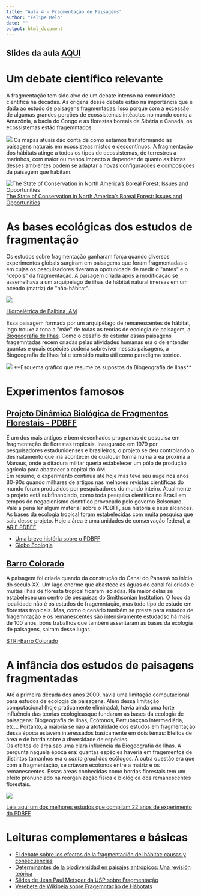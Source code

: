 ```yaml
---
title: "Aula 4 - Fragmentação de Paisagens"
author: "Felipe Melo"
date: ""
output: html_document
---
```


## Slides da aula [AQUI](https://ecoaplic/slides_aulas/ecol_paisag/04_intro_frag.html)

# Um debate científico relevante

A fragmentação tem sido alvo de um debate intenso na comunidade científica há décadas. As origens desse debate estão na importância que é dada ao estudo de paisagens fragmentadas. Isso porque com a excessão de algumas grandes porções de ecossistemas intéactos no mundo como a Amazônia, a bacia do Congo e as florestas boreais da Sibéria e Canadá, os ecossistemas estão fragemntados.

![](http://conservationcorridor.org/wp-content/uploads/remnant_forest.jpg)
Os mapas atuais dão conta de como estamos transformando as paisagens naturais em ecossisteas mistos e descontínuos. A fragmentação dos hábitats atinge a todos os tipos de ecossistemas, de terrestres a marinhos, com maior ou menos impacto a depender de quanto as biotas desses ambientes podem se adaptar a novas configurações e composições da paisagem que habitam. 

![The State of Conservation in North America’s Boreal Forest: Issues and Opportunities](https://www.frontiersin.org/files/Articles/448303/ffgc-03-00090-HTML/image_m/ffgc-03-00090-g001.jpg)
[The State of Conservation in North America’s Boreal Forest: Issues and Opportunities](https://www.frontiersin.org/articles/10.3389/ffgc.2020.00090/full)

# As bases ecológicas dos estudos de fragmentação

Os estudos sobre fragmentação ganharam força quando diversos experimentos globais surgiram em paisagems que foram fragmentadas e em cujas os pesquisadores tiveram a opotunidade de medir o "antes" e o "depois" da fragmentação. A paisagem criada após a modificação se assemelhava a um arquipélago de ilhas de hábitat natural imersas em um oceado (matriz) de "não-hábitat".

<img src=https://news.mongabay.com/wp-content/uploads/sites/20/2016/06/1-dams.jpg>

[Hidroelétrica de Balbina, AM](https://brasil.mongabay.com/2016/10/represas-ameacam-a-biodiversidade-amazonica-diz-estudo/)
<br>

Essa paisagem formada por  um arquipélago de remanescentes de hábitat, logo trouxe à tona a "mãe" de todas as teorias de ecologia de paisagem, a [Biogeografia de Ilhas](https://en.wikipedia.org/wiki/The_Theory_of_Island_Biogeography). Como o desafio de estudar essas paisagens fragemntadas recém criadas pelas atividades humanas era o de entender quantas e quais espécies poderia sobreviver nessas paisagens, a Biogeografia de Ilhas foi e tem sido muito útil como paradigma teórico.

<img src=http://www.islandbiogeography.org/uploads/6/6/8/0/6680387/1757075.jpg?639>
**Esquema gráfico que resume os supostos da Biogeografia de Ilhas**

# Experimentos famosos

## [Projeto Dinâmica Biológica de Fragmentos Florestais - PDBFF](https://www.amazonbiodiversitycenter.org/portuguese-sobre-nos?lang=pt)

É um dos mais antigos e bem desenhados programas de pesquisa em fragmentação de florestas tropicais. Inaugurado em 1979 por pesquisadores estadunidenses e brasileiros, o projeto se deu controlando o desmatamento que iria acontecer de qualquer forma numa área pŕoxima a Manaus, onde a ditadura militar queria estabelecer um pólo de produção agrícola para abastecer a capital do AM. 
<br>
Em resumo, o experimento continua até hoje mas teve seu auge nos anos 80-90s quando milhares de artigos nas melhores revistas científicas do mundo foram produzidos por pesquisadores do mundo inteiro. Atualmente o projeto está subfinanciado, como toda pesquisa científica no Brasil em tempos de negacionismo científico provocado pelo governo Bolsonaro. 
<br>
Vale a pena ler algum material sobre o PDBFF, sua história e seus alcances. As bases da ecologia tropical foram estabelecidas com muita pesquisa que saiu desse projeto. Hoje a área é uma unidades de conservação federal, a [ARIE PDBFF](https://pt.wikipedia.org/wiki/%C3%81rea_de_Relevante_Interesse_Ecol%C3%B3gico_Projeto_Din%C3%A2mica_Biol%C3%B3gica_de_Fragmentos_Florestais)

- [Uma breve história sobre o PDBFF](https://www.amazonbiodiversitycenter.org/portuguese-sobre-nos?lang=pt)
- [Globo Ecologia](http://redeglobo.globo.com/globoecologia/noticia/2011/09/pdbff-tem-como-objetivo-entender-dinamica-da-floresta-fragmentada.html)

## [Barro Colorado](https://stri.si.edu/facility/barro-colorado)

A paisagem foi criada quando da construção do Canal do Panamá no início do século XX. Um lago enorme que abastece as águas do canal foi criado e muitas ilhas de floresta tropical  ficaram isoladas. Na maior delas se estabeleceu um centro de pesquisas do Smithsonian Institution. O foco da localidade não é os  estudos de fragemntação, mas todo tipo de estudo em florestas tropicais. Mas, como o cenário também se presta para estudos de fragemntação e os remanescentes são intensivamente estudadso há mais de 100 anos, bons trabalhos que também assentaram as bases da ecologia de paisagens, sairam desse lugar.

[STRI-Barro Colorado](https://stri.si.edu/facility/barro-colorado)

# A infância dos estudos de paisagens fragmentadas
Até a primeira década dos anos 2000, havia uma limitação computacional para estudos de ecologia de paisagens. Além dessa limitação computacional (hoje praticamente eliminada), havia ainda uma forte influência das teorias ecológicasque fundaram as bases da ecologia de paisagens: Biogeografia de Ilhas, Ecótonos, Pertubaççao Intermediária, etc... Portanto, a maioria se não a atotalidade dos estudos em fragmentação dessa época estavem interessados basicamente em dois temas: Efeitos de área e de borda sobre a diversidade de espécies.
<br>
Os efeitos de área sao uma clara influência da Biogeografia de Ilhas. A pergunta naquela época era: quantas espécies haveria em fragementos de distintos tamanhos era o *santo graal* dos ecólogos. A outra questão era que com a fragmentação, se criavam ecótonos entre a matriz e os remanescentes. Essas áreas conhecidas como bordas florestais tem um efeito pronunciado na reorganização física e biológica dos remanescentes florestais.

<img src=https://daac.ornl.gov/LBA/guides/LC05_BDFFP_2.JPG>

[Leia aqui um dos melhores estudos que compilam 22 anos de experimento do PDBFF](https://conbio.onlinelibrary.wiley.com/doi/10.1046/j.1523-1739.2002.01025.x)

# Leituras complementares e básicas

- [El debate sobre los efectos de la fragmentación del hábitat: causas y consecuencias](https://www.revistaecosistemas.net/index.php/ecosistemas/article/view/2156/1440) 
- [Determinantes de la biodiversidad en paisajes antrópicos: Una revisión teórica](https://www.researchgate.net/profile/Victor-Arroyo-Rodriguez/publication/338557779_Determinantes_de_la_biodiversidad_en_paisajes_antropicos_Una_revision_teorica/links/5e41fe6c92851c7f7f2f28a6/Determinantes-de-la-biodiversidad-en-paisajes-antropicos-Una-revision-teorica.pdf)
- [Slides de Jean Paul Metxger da USP sobre Fragmentação](https://fapesp.br/eventos/2013/02/BIO/Metzger.pdf)
- [Verebete de Wikipeia sobre Fragemntação de Hábotats](https://pt.wikipedia.org/wiki/Fragmenta%C3%A7%C3%A3o_de_habitat)








